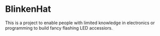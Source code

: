 # BlinkenHat

This is a project to enable people with limited knowledge in electronics or programming to build fancy flashing LED accessiors.

